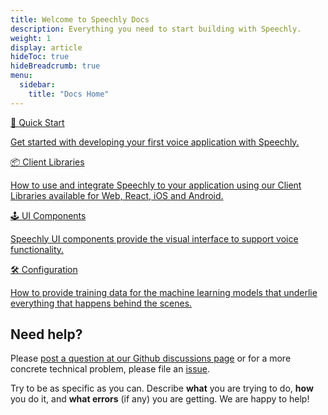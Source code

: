 ```yaml
---
title: Welcome to Speechly Docs
description: Everything you need to start building with Speechly.
weight: 1
display: article
hideToc: true
hideBreadcrumb: true
menu:
  sidebar:
    title: "Docs Home"
---
```


<div class="homegrid">
  <a href="/quick-start/" class="homegrid-item">
    <p class="homegrid-item-title">🚀 Quick Start</p>
    <p>Get started with developing your first voice application with Speechly.</p>
  </a>
  <a href="/client-libraries/usage/" class="homegrid-item">
    <p class="homegrid-item-title">📦 Client Libraries</p>
    <p>How to use and integrate Speechly to your application using our Client Libraries available for Web, React, iOS and Android.</p>
  </a>
  <a href="/ui-components/" class="homegrid-item">
    <p class="homegrid-item-title">🕹 UI Components</p>
    <p>Speechly UI components provide the visual interface to support voice functionality.</p>
  </a>
  <a href="/slu-examples/" class="homegrid-item">
    <p class="homegrid-item-title">🛠 Configuration</p>
    <p>How to provide training data for the machine learning models that underlie everything that happens behind the scenes.</p>
  </a>
</div>

## Need help?

Please [post a question at our Github discussions page](https://github.com/speechly/speechly/discussions) or for a more concrete technical problem, please file an [issue](https://github.com/speechly/speechly/issues).

Try to be as specific as you can. Describe **what** you are trying to do, **how** you do it, and **what errors** (if any) you are getting. We are happy to help!

